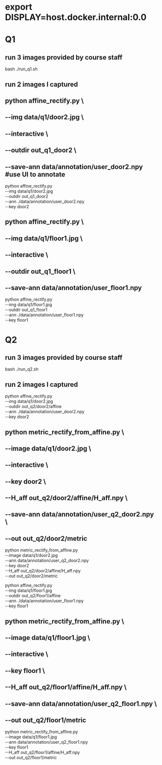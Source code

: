 # export DISPLAY=host.docker.internal:0.0
# Q1
## run 3 images provided by course staff
bash ./run_q1.sh
## run 2 images I captured
##  python affine_rectify.py \
##  --img data/q1/door2.jpg  \
##  --interactive \
##  --outdir out_q1_door2 \
##  --save-ann data/annotation/user_door2.npy #use UI to annotate

python affine_rectify.py \
--img data/q1/door2.jpg \
--outdir out_q1_door2 \
--ann ./data/annotation/user_door2.npy \
--key door2

##  python affine_rectify.py \
##  --img data/q1/floor1.jpg \
##  --interactive \
##  --outdir out_q1_floor1 \
##  --save-ann data/annotation/user_floor1.npy

python affine_rectify.py \
--img data/q1/floor1.jpg \
--outdir out_q1_floor1 \
--ann ./data/annotation/user_floor1.npy \
--key floor1

# Q2
## run 3 images provided by course staff
bash ./run_q2.sh
## run 2 images I captured
python affine_rectify.py \
--img data/q1/door2.jpg \
--outdir out_q2/door2/affine \
--ann ./data/annotation/user_door2.npy \
--key door2

## python metric_rectify_from_affine.py \
## --image data/q1/door2.jpg \
## --interactive \
## --key door2 \
## --H_aff out_q2/door2/affine/H_aff.npy \
## --save-ann data/annotation/user_q2_door2.npy \
## --out out_q2/door2/metric

python metric_rectify_from_affine.py \
--image data/q1/door2.jpg \
--ann data/annotation/user_q2_door2.npy \
--key door2 \
--H_aff out_q2/door2/affine/H_aff.npy \
--out out_q2/door2/metric

python affine_rectify.py \
--img data/q1/floor1.jpg \
--outdir out_q2/floor1/affine \
--ann ./data/annotation/user_floor1.npy \
--key floor1

## python metric_rectify_from_affine.py \
## --image data/q1/floor1.jpg \
## --interactive \
## --key floor1 \
## --H_aff out_q2/floor1/affine/H_aff.npy \
## --save-ann data/annotation/user_q2_floor1.npy \
## --out out_q2/floor1/metric

python metric_rectify_from_affine.py \
--image data/q1/floor1.jpg \
--ann data/annotation/user_q2_floor1.npy \
--key floor1 \
--H_aff out_q2/floor1/affine/H_aff.npy \
--out out_q2/floor1/metric

